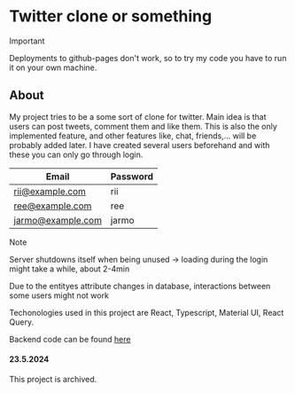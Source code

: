 # Twitter clone or something
>[!IMPORTANT]
>Deployments to github-pages don't work, so to try my code you have to run it on your own machine.

## About

My project tries to be a some sort of clone for twitter. Main idea is that users can post tweets, comment them and like them. This is also the only implemented feature, and other features like, chat, friends,... will be probably added later.
I have created several users beforehand and with these you can only go through login.

| Email | Password | 
|----------|----------|
| rii@example.com | rii |
| ree@example.com | ree | 
| jarmo@example.com | jarmo | 

>[!NOTE]
>Server shutdowns itself when being unused -> loading during the login might take a while, about 2-4min
>
>Due to the entityes attribute changes in database, interactions between some users might not work



Techonologies used in this project are React, Typescript, Material UI, React Query. 

Backend code can be found [here](https://github.com/williamlempinen/tweets-java)

#### 23.5.2024

This project is archived.
